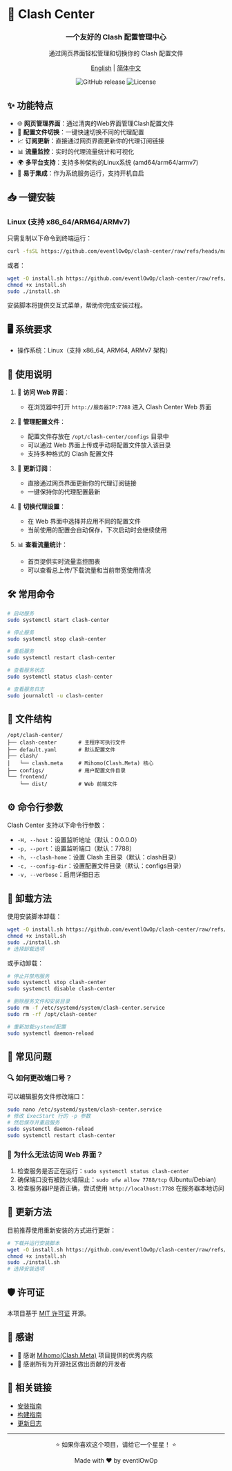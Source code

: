 # 🚀 Clash Center

<div align="center">
  <h3>一个友好的 Clash 配置管理中心</h3>
  <p>通过网页界面轻松管理和切换你的 Clash 配置文件</p>
  
  <p>
    <a href="https://github.com/eventlOwOp/clash-center/blob/master/README.md">English</a> | 
    <a href="https://github.com/eventlOwOp/clash-center/blob/master/README_CN.md">简体中文</a>
  </p>
</div>

<p align="center">
  <img src="https://img.shields.io/github/v/release/eventlOwOp/clash-center" alt="GitHub release" />
  <img src="https://img.shields.io/github/license/eventlOwOp/clash-center" alt="License" />
</p>

## ✨ 功能特点

- 🌐 **网页管理界面**：通过清爽的Web界面管理Clash配置文件
- 🔄 **配置文件切换**：一键快速切换不同的代理配置
- 📈 **订阅更新**：直接通过网页界面更新你的代理订阅链接
- 📊 **流量监控**：实时的代理流量统计和可视化
- 🌍 **多平台支持**：支持多种架构的Linux系统 (amd64/arm64/armv7)
- 🧰 **易于集成**：作为系统服务运行，支持开机自启

## 📥 一键安装

### Linux (支持 x86_64/ARM64/ARMv7)

只需复制以下命令到终端运行：

```bash
curl -fsSL https://github.com/eventlOwOp/clash-center/raw/refs/heads/master/scripts/install.sh | sudo bash
```

或者：

```bash
wget -O install.sh https://github.com/eventlOwOp/clash-center/raw/refs/heads/master/scripts/install.sh
chmod +x install.sh
sudo ./install.sh
```

安装脚本将提供交互式菜单，帮助你完成安装过程。

## 🖥️ 系统要求

- 操作系统：Linux（支持 x86_64, ARM64, ARMv7 架构）

## 📝 使用说明

1. 📌 **访问 Web 界面**：
   - 在浏览器中打开 `http://服务器IP:7788` 进入 Clash Center Web 界面
   
2. 🔄 **管理配置文件**：
   - 配置文件存放在 `/opt/clash-center/configs` 目录中
   - 可以通过 Web 界面上传或手动将配置文件放入该目录
   - 支持多种格式的 Clash 配置文件

3. 🔄 **更新订阅**：
   - 直接通过网页界面更新你的代理订阅链接
   - 一键保持你的代理配置最新

4. 🚦 **切换代理设置**：
   - 在 Web 界面中选择并应用不同的配置文件
   - 当前使用的配置会自动保存，下次启动时会继续使用

5. 📊 **查看流量统计**：
   - 首页提供实时流量监控图表
   - 可以查看总上传/下载流量和当前带宽使用情况

## 🛠️ 常用命令

```bash
# 启动服务
sudo systemctl start clash-center

# 停止服务
sudo systemctl stop clash-center

# 重启服务
sudo systemctl restart clash-center

# 查看服务状态
sudo systemctl status clash-center

# 查看服务日志
sudo journalctl -u clash-center
```

## 📂 文件结构

```
/opt/clash-center/
├── clash-center       # 主程序可执行文件
├── default.yaml       # 默认配置文件
├── clash/
│   └── clash.meta     # Mihomo(Clash.Meta) 核心
├── configs/           # 用户配置文件目录
└── frontend/
    └── dist/          # Web 前端文件
```

## ⚙️ 命令行参数

Clash Center 支持以下命令行参数：

- `-H, --host`：设置监听地址（默认：0.0.0.0）
- `-p, --port`：设置监听端口（默认：7788）
- `-h, --clash-home`：设置 Clash 主目录（默认：clash目录）
- `-c, --config-dir`：设置配置文件目录（默认：configs目录）
- `-v, --verbose`：启用详细日志

## 🔄 卸载方法

使用安装脚本卸载：

```bash
wget -O install.sh https://github.com/eventlOwOp/clash-center/raw/refs/heads/master/scripts/install.sh
chmod +x install.sh
sudo ./install.sh
# 选择卸载选项
```

或手动卸载：

```bash
# 停止并禁用服务
sudo systemctl stop clash-center
sudo systemctl disable clash-center

# 删除服务文件和安装目录
sudo rm -f /etc/systemd/system/clash-center.service
sudo rm -rf /opt/clash-center

# 重新加载systemd配置
sudo systemctl daemon-reload
```

## 🙋 常见问题

### 🔍 如何更改端口号？

可以编辑服务文件修改端口：

```bash
sudo nano /etc/systemd/system/clash-center.service
# 修改 ExecStart 行的 -p 参数
# 然后保存并重启服务
sudo systemctl daemon-reload
sudo systemctl restart clash-center
```

### 🧭 为什么无法访问 Web 界面？

1. 检查服务是否正在运行：`sudo systemctl status clash-center`
2. 确保端口没有被防火墙阻止：`sudo ufw allow 7788/tcp` (Ubuntu/Debian)
3. 检查服务器IP是否正确，尝试使用 `http://localhost:7788` 在服务器本地访问

## 🔄 更新方法

目前推荐使用重新安装的方式进行更新：

```bash
# 下载并运行安装脚本
wget -O install.sh https://github.com/eventlOwOp/clash-center/raw/refs/heads/master/scripts/install.sh
chmod +x install.sh
sudo ./install.sh
# 选择安装选项
```

## 🛡️ 许可证

本项目基于 [MIT 许可证](LICENSE) 开源。

## 🙏 感谢

- 💖 感谢 [Mihomo(Clash.Meta)](https://github.com/MetaCubeX/mihomo) 项目提供的优秀内核
- 🌟 感谢所有为开源社区做出贡献的开发者

## 🔗 相关链接

- [安装指南](scripts/README.md)
- [构建指南](BUILD.md)
- [更新日志](CHANGELOG.md)

---

<div align="center">
  <p>⭐ 如果你喜欢这个项目，请给它一个星星！ ⭐</p>
  <p>Made with ❤️ by eventlOwOp</p>
</div> 